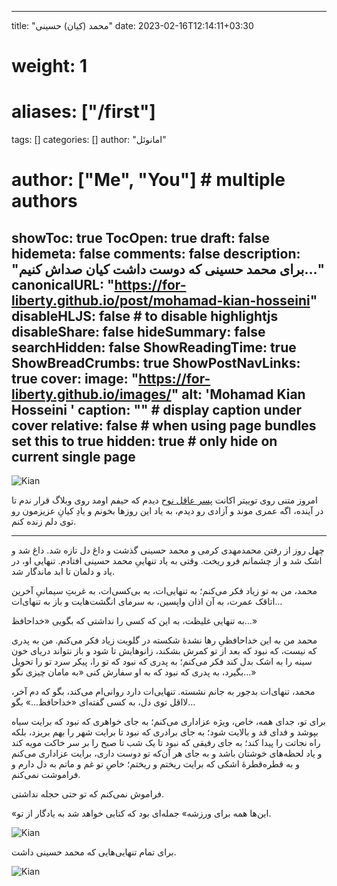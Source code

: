 
---
title: "محمد (کیان) حسینی"
date: 2023-02-16T12:14:11+03:30
# weight: 1
# aliases: ["/first"]
tags: []
categories: []
author: "امانوئل"
# author: ["Me", "You"] # multiple authors
showToc: true
TocOpen: true
draft: false
hidemeta: false
comments: false
description: "برای محمد حسینی که دوست داشت کیان صداش کنیم…"
canonicalURL: "https://for-liberty.github.io/post/mohamad-kian-hosseini"
disableHLJS: false # to disable highlightjs
disableShare: false
hideSummary: false
searchHidden: false
ShowReadingTime: true
ShowBreadCrumbs: true
ShowPostNavLinks: true
cover:
    image: "https://for-liberty.github.io/images/" 
    alt: 'Mohamad Kian Hosseini '
    caption: "<text>" # display caption under cover
    relative: false # when using page bundles set this to true
    hidden: true # only hide on current single page
---

![Kian](/images/mohamad-kian-hosseini/01.jpg#center)

امروز متنی روی توییتر اکانت [پسر عاقل نوح](https://twitter.com/Ebne_noah/status/1626134473648533504) دیدم که حیفم اومد روی وبلاگ قرار ندم تا در آینده، اگه عمری موند و آزادی رو دیدم، به یاد این روزها بخونم و یادِ کیانِ عزیزمون رو توی دلم زنده کنم.

___

چهل روز از رفتن محمدمهدی کرمی و محمد حسینی گذشت و داغ دل تازه شد. داغ شد و اشک شد و از چشمانم فرو ریخت. وقتی به یاد تنهاییِ محمد حسینی افتادم. تنهایی او، در یاد و دلمان تا ابد ماندگار شد.

محمد، من به تو زیاد فکر می‌کنم؛ به تنهایی‌ات، به بی‌کسی‌ات، به غربتِ سیمانیِ آخرین اتاقک عمرت، به آن اذان واپسین، به سرمای انگشت‌هایت و باز به تنهای‌ات…

به تنهایی غلیظت، به این که کسی را نداشتی که بگویی «خداحافظ…»

محمد من به این خداحافظیِ رها نشدهٔ شکسته در گلویت زیاد فکر می‌کنم. من به پدری که نیست، که نبود که بعد از تو کمرش بشکند، زانوهایش تا شود و باز نتواند دریای خون سینه را به اشک بدل کند فکر می‌کنم؛ به پدری که نبود که تو را، پیکر سرد تو را تحویل بگیرد، به پدری که نبود که به او سفارش کنی «به مامان چیزی نگو…»

محمد، تنهای‌ات بدجور به جانم نشسته. تنهایی‌ات دارد روانی‌ام می‌کند، بگو که دم آخر، لااقل توی دل، به کسی گفته‌ای «خداحافظ…» بگو…

برای تو، جدای همه، خاص، ویژه عزاداری می‌کنم؛ به جای خواهری که نبود که برایت سیاه بپوشد و فدای قد و بالایت شود؛ به جای برادری که نبود تا برایت شهر را بهم بریزد، بلکه راه نجاتت را پیدا کند؛ به جای رفیقی که نبود تا یک شب تا صبح را بر سر خاکت مویه کند و یاد لحظه‌های خوشتان باشد و به جای هر آن‌که تو دوست داری، برایت عزاداری می‌کنم و به قطره‌قطرهٔ اشکی که برایت ریختم و ریختم؛ خاصِ تو غم و ماتم به دل دارم و فراموشت نمی‌کنم.

فراموش نمی‌کنم که تو حتی حجله نداشتی.

«این‌ها همه برای ورزشه» جمله‌ای بود که کتابی خواهد شد به یادگار از تو.

![Kian](/images/mohamad-kian-hosseini/02.jpg#center)

برای تمام تنهایی‌هایی که محمد حسینی داشت.

![Kian](/images/mohamad-kian-hosseini/03.jpg#center)

